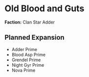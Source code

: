 # Old Blood and Guts
**Faction:** Clan Star Adder
## Planned Expansion
- Adder Prime
- Blood Asp Prime
- Grendel Prime
- Night Gyr Prime
- Nova Prime
